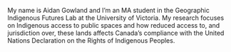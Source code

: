 My name is Aidan Gowland and I’m an MA student in the Geographic Indigenous Futures Lab at the University of Victoria. My research focuses on Indigenous access to public spaces and how reduced access to, and jurisdiction over, these lands affects Canada’s compliance with the United Nations Declaration on the Rights of Indigenous Peoples.
